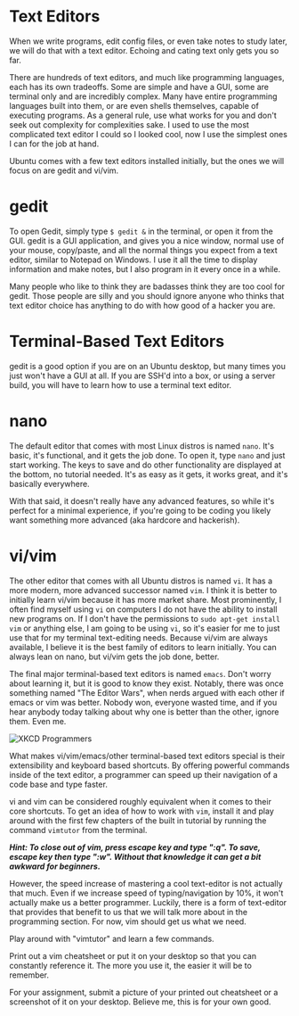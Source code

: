 # Text Editors
When we write programs, edit config files, or even take notes to study later, we will do that with a text editor. Echoing and cating text only gets you so far. 

There are hundreds of text editors, and much like programming languages, each has its own tradeoffs. Some are simple and have a GUI, some are terminal only and are incredibly complex. Many have entire programming languages built into them, or are even shells themselves, capable of executing programs. As a general rule, use what works for you and don't seek out complexity for complexities sake. I used to use the most complicated text editor I could so I looked cool, now I use the simplest ones I can for the job at hand.

Ubuntu comes with a few text editors installed initially,  but the ones we will focus on are gedit and vi/vim. 

# gedit

To open Gedit, simply type ```$ gedit &``` in the terminal, or open it from the GUI. gedit is a GUI application, and gives you a nice window, normal use of your mouse, copy/paste, and all the normal things you expect from a text editor, similar to Notepad on Windows. I use it all the time to display information and make notes, but I also program in it every once in a while. 

Many people who like to think they are badasses think they are too cool for gedit. Those people are silly and you should ignore anyone who thinks that text editor choice has anything to do with how good of a hacker you are. 

# Terminal-Based Text Editors 

gedit is a good option if you are on an Ubuntu desktop, but many times you just won't have a GUI at all. If you are SSH'd into a box, or using a server build, you will have to learn how to use a terminal text editor. 

# nano

The default editor that comes with most Linux distros is named ```nano```. It's basic, it's functional, and it gets the job done. To open it, type ```nano``` and just start working. The keys to save and do other functionality are displayed at the bottom, no tutorial needed. It's as easy as it gets, it works great, and it's basically everywhere. 

With that said, it doesn't really have any advanced features, so while it's perfect for a minimal experience, if you're going to be coding you likely want something more advanced (aka hardcore and hackerish).

# vi/vim

The other editor that comes with all Ubuntu distros is named ```vi```.  It has a more modern, more advanced successor named ```vim```.  I think it is better to initially learn vi/vim because it has more market share. Most prominently, I often find myself using ```vi``` on computers I do not have the ability to install new programs on. If I don't have the permissions to ```sudo apt-get install vim``` or anything else, I am going to be using ```vi```, so it's easier for me to just use that for my terminal text-editing needs. Because vi/vim are always available, I believe it is the best family of editors to learn initially. You can always lean on nano, but vi/vim gets the job done, better.

The final major terminal-based text editors is named ```emacs```. Don't worry about learning it, but it is good to know they exist. Notably, there was once something named "The Editor Wars", when nerds argued with each other if emacs or vim was better. Nobody won, everyone wasted time, and if you hear anybody today talking about why one is better than the other, ignore them. Even me. 

![XKCD Programmers](https://imgs.xkcd.com/comics/real_programmers.png)

What makes vi/vim/emacs/other terminal-based text editors special is their extensibility and keyboard based shortcuts. By offering powerful commands inside of the text editor, a programmer can speed up their navigation of a code base and type faster. 

vi and vim can be considered roughly equivalent when it comes to their core shortcuts. To get an idea of how to work with ```vim```, install it and play around with the first few chapters of the built in tutorial by running the command ```vimtutor``` from the terminal. 

***Hint: To close out of vim, press escape key and type ":q". To save, escape key then type ":w". Without that knowledge it can get a bit awkward for beginners.***

However, the speed increase of mastering a cool text-editor is not actually that much. Even if we increase speed of typing/navigation by 10%, it won't actually make us a better programmer. Luckily, there is a form of text-editor that provides that benefit to us that we will talk more about in the programming section. For now, vim should get us what we need. 

Play around with "vimtutor" and learn a few commands.

Print out a vim cheatsheet or put it on your desktop so that you can constantly reference it. The more you use it, the easier it will be to remember.

For your assignment, submit a picture of your printed out cheatsheet or a screenshot of it on your desktop. Believe me, this is for your own good. 

